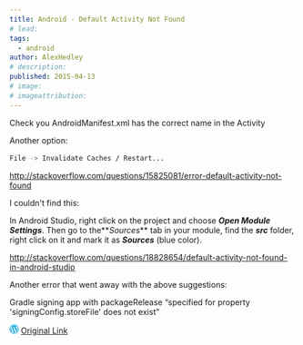 ```yaml
---
title: Android - Default Activity Not Found
# lead:
tags:
  - android
author: AlexHedley
# description:
published: 2015-04-13
# image:
# imageattribution:
---
```


Check you AndroidManifest.xml has the correct name in the Activity

Another option:

```bash
File -> Invalidate Caches / Restart...
```

http://stackoverflow.com/questions/15825081/error-default-activity-not-found

I couldn't find this:

In Android Studio, right click on the project and choose **_Open Module Settings_**. Then go to the**_Sources_** tab in your module, find the **_src_** folder, right click on it and mark it as **_Sources_** (blue color).

http://stackoverflow.com/questions/18828654/default-activity-not-found-in-android-studio

Another error that went away with the above suggestions:

Gradle signing app with packageRelease “specified for property 'signingConfig.storeFile' does not exist”

![Wordpress](../images/wordpress.png "Wordpress") [Original Link](https://alexhedley.wordpress.com/2015/04/13/android-default-activity-not-found/)
